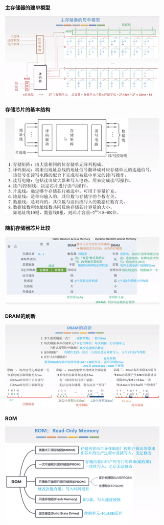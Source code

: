 
### 主存储器的建单模型

<img src="../../images/QQ截图20201207191523.png">

### 存储芯片的基本结构

<img src="../../images/QQ截图20201207191326.png">

### 随机存储器芯片比较

<img src="../../images/QQ截图20201207190932.png">

### DRAM的刷新

<img src="../../images/QQ截图20201207200747.png">

### ROM

<img src="../../images/QQ截图20201207203309.png">